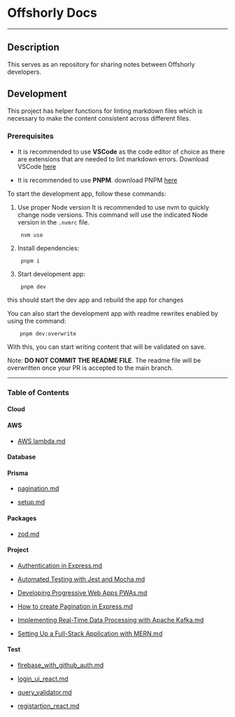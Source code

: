 # Offshorly Docs

---

## Description

This serves as an repository for sharing notes between Offshorly developers.

## Development

This project has helper functions for linting markdown files which is necessary to make the content consistent across different files.

### Prerequisites

- It is recommended to use **VSCode** as the code editor of choice as there are extensions that are needed to lint markdown errors. Download VSCode [here](https://code.visualstudio.com/download)

- It is recommended to use **PNPM**. download PNPM [here](https://pnpm.io/installation)

To start the development app, follow these commands:

1. Use proper Node version
    It is recommended to use nvm to quickly change node versions. This command will use the indicated Node version in the `.nvmrc` file.

        nvm use

2. Install dependencies:

        pnpm i

3. Start development app:

        pnpm dev

this should start the dev app and rebuild the app for changes

You can also start the development app with readme rewrites enabled by using the command:

        pnpm dev:overwrite

With this, you can start writing content that will be validated on save.

Note: **DO NOT COMMIT THE README FILE**. The readme file will be overwritten once your PR is accepted to the main branch.

---

### Table of Contents

#### Cloud

#### AWS

- [AWS lambda.md](https://github.com/jasonoffshorlydev/offshorly-docs/tree/main/content/Cloud/AWS/AWS%20lambda.md)

#### Database

#### Prisma

- [pagination.md](https://github.com/jasonoffshorlydev/offshorly-docs/tree/main/content/Database/Prisma/pagination.md)

- [setup.md](https://github.com/jasonoffshorlydev/offshorly-docs/tree/main/content/Database/Prisma/setup.md)

#### Packages

- [zod.md](https://github.com/jasonoffshorlydev/offshorly-docs/tree/main/content/Packages/zod.md)

#### Project

- [Authentication in Express.md](https://github.com/jasonoffshorlydev/offshorly-docs/tree/main/content/Project/Authentication%20in%20Express.md)

- [Automated Testing with Jest and Mocha.md](https://github.com/jasonoffshorlydev/offshorly-docs/tree/main/content/Project/Automated%20Testing%20with%20Jest%20and%20Mocha.md)

- [Developing Progressive Web Apps PWAs.md](https://github.com/jasonoffshorlydev/offshorly-docs/tree/main/content/Project/Developing%20Progressive%20Web%20Apps%20PWAs.md)

- [How to create Pagination in Express.md](https://github.com/jasonoffshorlydev/offshorly-docs/tree/main/content/Project/How%20to%20create%20Pagination%20in%20Express.md)

- [Implementing Real-Time Data Processing with Apache Kafka.md](https://github.com/jasonoffshorlydev/offshorly-docs/tree/main/content/Project/Implementing%20Real-Time%20Data%20Processing%20with%20Apache%20Kafka.md)

- [Setting Up a Full-Stack Application with MERN.md](https://github.com/jasonoffshorlydev/offshorly-docs/tree/main/content/Project/Setting%20Up%20a%20Full-Stack%20Application%20with%20MERN.md)

#### Test

- [firebase_with_github_auth.md](https://github.com/jasonoffshorlydev/offshorly-docs/tree/main/content/Test/firebase_with_github_auth.md)

- [login_ui_react.md](https://github.com/jasonoffshorlydev/offshorly-docs/tree/main/content/Test/login_ui_react.md)

- [query_validator.md](https://github.com/jasonoffshorlydev/offshorly-docs/tree/main/content/Test/query_validator.md)

- [registartion_react.md](https://github.com/jasonoffshorlydev/offshorly-docs/tree/main/content/Test/registartion_react.md)
  